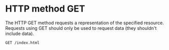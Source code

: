 # HTTP method GET

The HTTP GET method requests a representation of
the specified resource. Requests using GET should
only be used to request data (they shouldn't
include data).

```http
GET /index.html
``` 
